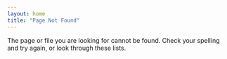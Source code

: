 ```yaml
---
layout: home
title: "Page Not Found"
---
```


The page or file you are looking for cannot be found. Check your spelling and try again, or look through these lists.